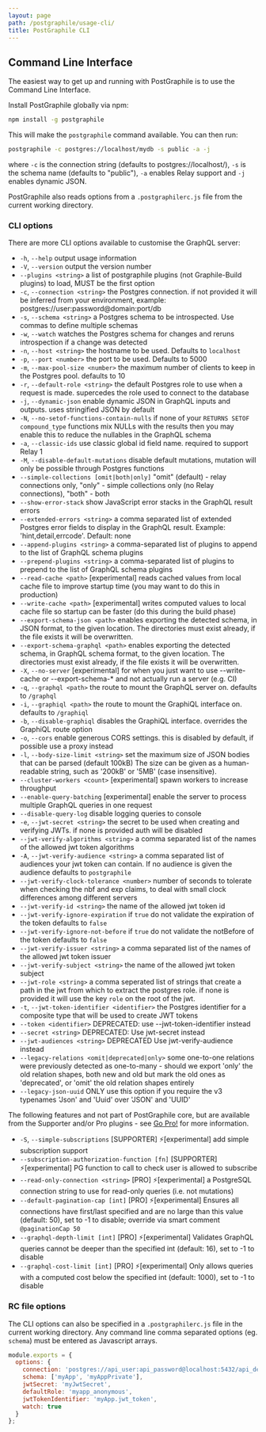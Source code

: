 ```yaml
---
layout: page
path: /postgraphile/usage-cli/
title: PostGraphile CLI
---
```


## Command Line Interface

The easiest way to get up and running with PostGraphile is to use the Command Line Interface.

Install PostGraphile globally via npm:

```bash
npm install -g postgraphile
```

This will make the `postgraphile` command available. You can then run:

```bash
postgraphile -c postgres://localhost/mydb -s public -a -j
```

where `-c` is the connection string (defaults to postgres://localhost/), `-s` is the schema name (defaults to "public"), `-a` enables Relay support and `-j` enables dynamic JSON.

PostGraphile also reads options from a `.postgraphilerc.js` file from the current working directory.

### CLI options

There are more CLI options available to customise the GraphQL server:

<!-- CLI_DOCBLOCK_BEGIN -->

* `-h`, `--help`
  output usage information
* `-V`, `--version`
  output the version number
* `--plugins <string>`
  a list of postgraphile plugins (not Graphile-Build plugins) to load, MUST be the first option
* `-c`, `--connection <string>`
  the Postgres connection. if not provided it will be inferred from your environment, example: postgres://user:password@domain:port/db
* `-s`, `--schema <string>`
  a Postgres schema to be introspected. Use commas to define multiple schemas
* `-w`, `--watch`
  watches the Postgres schema for changes and reruns introspection if a change was detected
* `-n`, `--host <string>`
  the hostname to be used. Defaults to `localhost`
* `-p`, `--port <number>`
  the port to be used. Defaults to 5000
* `-m`, `--max-pool-size <number>`
  the maximum number of clients to keep in the Postgres pool. defaults to 10
* `-r`, `--default-role <string>`
  the default Postgres role to use when a request is made. supercedes the role used to connect to the database
* `-j`, `--dynamic-json`
  enable dynamic JSON in GraphQL inputs and outputs. uses stringified JSON by default
* `-N`, `--no-setof-functions-contain-nulls`
  if none of your `RETURNS SETOF compound_type` functions mix NULLs with the results then you may enable this to reduce the nullables in the GraphQL schema
* `-a`, `--classic-ids`
  use classic global id field name. required to support Relay 1
* `-M`, `--disable-default-mutations`
  disable default mutations, mutation will only be possible through Postgres functions
* `--simple-collections [omit|both|only]`
  "omit" (default) - relay connections only, "only" - simple collections only (no Relay connections), "both" - both
* `--show-error-stack`
  show JavaScript error stacks in the GraphQL result errors
* `--extended-errors <string>`
  a comma separated list of extended Postgres error fields to display in the GraphQL result. Example: 'hint,detail,errcode'. Default: none
* `--append-plugins <string>`
  a comma-separated list of plugins to append to the list of GraphQL schema plugins
* `--prepend-plugins <string>`
  a comma-separated list of plugins to prepend to the list of GraphQL schema plugins
* `--read-cache <path>`
  [experimental] reads cached values from local cache file to improve startup time (you may want to do this in production)
* `--write-cache <path>`
  [experimental] writes computed values to local cache file so startup can be faster (do this during the build phase)
* `--export-schema-json <path>`
  enables exporting the detected schema, in JSON format, to the given location. The directories must exist already, if the file exists it will be overwritten.
* `--export-schema-graphql <path>`
  enables exporting the detected schema, in GraphQL schema format, to the given location. The directories must exist already, if the file exists it will be overwritten.
* `-X`, `--no-server`
  [experimental] for when you just want to use --write-cache or --export-schema-* and not actually run a server (e.g. CI)
* `-q`, `--graphql <path>`
  the route to mount the GraphQL server on. defaults to `/graphql`
* `-i`, `--graphiql <path>`
  the route to mount the GraphiQL interface on. defaults to `/graphiql`
* `-b`, `--disable-graphiql`
  disables the GraphiQL interface. overrides the GraphiQL route option
* `-o`, `--cors`
  enable generous CORS settings. this is disabled by default, if possible use a proxy instead
* `-l`, `--body-size-limit <string>`
  set the maximum size of JSON bodies that can be parsed (default 100kB) The size can be given as a human-readable string, such as '200kB' or '5MB' (case insensitive).
* `--cluster-workers <count>`
  [experimental] spawn <count> workers to increase throughput
* `--enable-query-batching`
  [experimental] enable the server to process multiple GraphQL queries in one request
* `--disable-query-log`
  disable logging queries to console
* `-e`, `--jwt-secret <string>`
  the secret to be used when creating and verifying JWTs. if none is provided auth will be disabled
* `--jwt-verify-algorithms <string>`
  a comma separated list of the names of the allowed jwt token algorithms
* `-A`, `--jwt-verify-audience <string>`
  a comma separated list of audiences your jwt token can contain. If no audience is given the audience defaults to `postgraphile`
* `--jwt-verify-clock-tolerance <number>`
  number of seconds to tolerate when checking the nbf and exp claims, to deal with small clock differences among different servers
* `--jwt-verify-id <string>`
  the name of the allowed jwt token id
* `--jwt-verify-ignore-expiration`
  if `true` do not validate the expiration of the token defaults to `false`
* `--jwt-verify-ignore-not-before`
  if `true` do not validate the notBefore of the token defaults to `false`
* `--jwt-verify-issuer <string>`
  a comma separated list of the names of the allowed jwt token issuer
* `--jwt-verify-subject <string>`
  the name of the allowed jwt token subject
* `--jwt-role <string>`
  a comma seperated list of strings that create a path in the jwt from which to extract the postgres role. if none is provided it will use the key `role` on the root of the jwt.
* `-t`, `--jwt-token-identifier <identifier>`
  the Postgres identifier for a composite type that will be used to create JWT tokens
* `--token <identifier>`
  DEPRECATED: use --jwt-token-identifier instead
* `--secret <string>`
  DEPRECATED: Use jwt-secret instead
* `--jwt-audiences <string>`
  DEPRECATED Use jwt-verify-audience instead
* `--legacy-relations <omit|deprecated|only>`
  some one-to-one relations were previously detected as one-to-many - should we export 'only' the old relation shapes, both new and old but mark the old ones as 'deprecated', or 'omit' the old relation shapes entirely
* `--legacy-json-uuid`
  ONLY use this option if you require the v3 typenames 'Json' and 'Uuid' over 'JSON' and 'UUID'

<!-- CLI_DOCBLOCK_END -->

The following features and not part of PostGraphile core, but are available from the Supporter and/or Pro plugins - see [Go Pro!](/postgraphile/pricing/) for more information.

* `-S`, `--simple-subscriptions`
  [SUPPORTER] ⚡️[experimental] add simple subscription support
* `--subscription-authorization-function [fn]`
  [SUPPORTER] ⚡️[experimental] PG function to call to check user is allowed to subscribe
* `--read-only-connection <string>`
  [PRO] ⚡️[experimental] a PostgreSQL connection string to use for read-only queries (i.e. not mutations)
* `--default-pagination-cap [int]`
  [PRO] ⚡️[experimental] Ensures all connections have first/last specified and are no large than this value (default: 50), set to -1 to disable; override via smart comment `@paginationCap 50`
* `--graphql-depth-limit [int]`
  [PRO] ⚡️[experimental] Validates GraphQL queries cannot be deeper than the specified int (default: 16), set to -1 to disable
* `--graphql-cost-limit [int]`
  [PRO] ⚡️[experimental] Only allows queries with a computed cost below the specified int (default: 1000), set to -1 to disable

### RC file options

The CLI options can also be specified in a `.postgraphilerc.js` file in the current working directory. Any command line comma separated options (eg. `schema`) must be entered as Javascript arrays.

```javascript
module.exports = {
  options: {
    connection: 'postgres://api_user:api_password@localhost:5432/api_development',
    schema: ['myApp', 'myAppPrivate'],
    jwtSecret: 'myJwtSecret',
    defaultRole: 'myapp_anonymous',
    jwtTokenIdentifier: 'myApp.jwt_token',
    watch: true
  }
};
```
